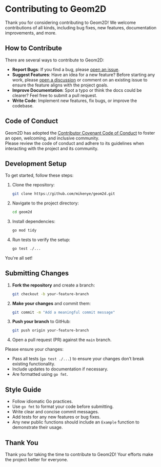 # Contributing to Geom2D

Thank you for considering contributing to Geom2D! We welcome contributions of all kinds, including bug fixes, new features, documentation improvements, and more.

## How to Contribute

There are several ways to contribute to Geom2D:

- **Report Bugs**: If you find a bug, please [open an issue](https://github.com/mikenye/geom2d/issues/new/choose).
- **Suggest Features**: Have an idea for a new feature? Before starting any work, please [open a discussion](https://github.com/mikenye/geom2d/discussions/new) or comment on an existing issue to ensure the feature aligns with the project goals.
- **Improve Documentation**: Spot a typo or think the docs could be clearer? Feel free to submit a pull request.
- **Write Code**: Implement new features, fix bugs, or improve the codebase.

## Code of Conduct

Geom2D has adopted the [Contributor Covenant Code of Conduct](https://www.contributor-covenant.org/version/2/1/code_of_conduct/) to foster an open, welcoming, and inclusive community.  
Please review the code of conduct and adhere to its guidelines when interacting with the project and its community.

## Development Setup

To get started, follow these steps:

1. Clone the repository:
   ```bash
   git clone https://github.com/mikenye/geom2d.git
   ```
2. Navigate to the project directory:
   ```bash
   cd geom2d
   ```
3. Install dependencies:
   ```bash
   go mod tidy
   ```
4. Run tests to verify the setup:
   ```bash
   go test ./...
   ```

You're all set!

## Submitting Changes

1. **Fork the repository** and create a branch:
   ```bash
   git checkout -b your-feature-branch
   ```
2. **Make your changes** and commit them:
   ```bash
   git commit -m "Add a meaningful commit message"
   ```
3. **Push your branch** to GitHub:
   ```bash
   git push origin your-feature-branch
   ```
4. Open a pull request (PR) against the `main` branch.

Please ensure your changes:
- Pass all tests (`go test ./...`) to ensure your changes don’t break existing functionality.
- Include updates to documentation if necessary.
- Are formatted using `go fmt`.

## Style Guide

- Follow idiomatic Go practices.
- Use `go fmt` to format your code before submitting.
- Write clear and concise commit messages.
- Add tests for any new features or bug fixes.
- Any new public functions should include an `Example` function to demonstrate their usage.

## Thank You

Thank you for taking the time to contribute to Geom2D! Your efforts make the project better for everyone.
